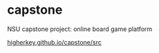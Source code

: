 # capstone
NSU capstone project: online board game platform

[higherkey.github.io/capstone/src](url)
